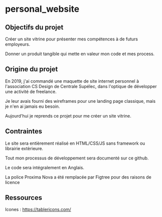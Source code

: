 # personal_website

## Objectifs du projet

Créer un site vitrine pour présenter mes compétences à de futurs employeurs.

Donner un produit tangible qui mette en valeur mon code et mes process.

## Origine du projet

En 2019, j'ai commandé une maquette de site internet personnel à l'association CS Design de Centrale Supélec, dans l'optique de développer une activité de freelance.

Je leur avais fourni des wireframes pour une landing page classique, mais je n'en ai jamais eu besoin.

Aujourd'hui je reprends ce projet pour me créer un site vitrine.

## Contraintes 

Le site sera entièrement réalisé en HTML/CSS/JS sans framework ou librairie extèrieure.

Tout mon processus de développement sera documenté sur ce github.

Le code sera intégralement en Anglais.

La police Proxima Nova a été remplacée par Figtree pour des raisons de licence

## Ressources

Icones : https://tablericons.com/
